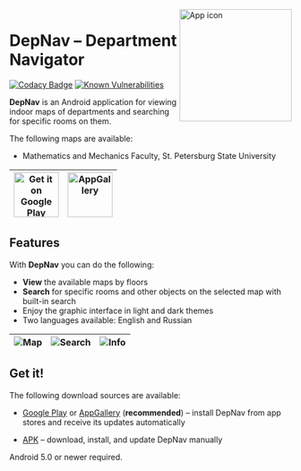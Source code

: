 <img src="https://i.imgur.com/brORQ91.png" align="right" height="200"  alt="App icon"/>

# DepNav – Department Navigator

[![Codacy Badge](https://app.codacy.com/project/badge/Grade/c24bf04feb8840ebb9a6fea2f0389020)](https://www.codacy.com/gh/TimPushkin/DepNav/dashboard?utm_source=github.com&amp;utm_medium=referral&amp;utm_content=TimPushkin/DepNav&amp;utm_campaign=Badge_Grade)
[![Known Vulnerabilities](https://snyk.io/test/github/TimPushkin/DepNav/badge.svg)](https://snyk.io/test/github/TimPushkin/DepNav)

**DepNav** is an Android application for viewing indoor maps of departments and searching for
specific rooms on them.

The following maps are available:

- Mathematics and Mechanics Faculty, St. Petersburg State University

| [<img src="https://play.google.com/intl/en_us/badges/static/images/badges/en_badge_web_generic.png" alt="Get it on Google Play" height="80" />](https://play.google.com/store/apps/details?id=ru.spbu.depnav&utm_source=https%3A%2F%2Fgithub.com%2FTimPushkin%2FDepNav&pcampaignid=pcampaignidMKT-Other-global-all-co-prtnr-py-PartBadge-Mar2515-1) | [<img src="https://i.imgur.com/g5WjbFC.png" alt="AppGallery" height="80" />](https://appgallery.cloud.huawei.com/ag/n/app/C106717783?channelId=GitHub+repository&id=05d3f9cea9c44d829cd43b9f79593c88&s=A358D75497B3480E158A47713DE08E03B4047FD6FD5F2DA45C7AF9D9B5410F64&detailType=0&v=&callType=AGDLINK&installType=0000) |
|:---------------------------------------------------------------------------------------------------------------------------------------------------------------------------------------------------------------------------------------------------------------------------------------------------------------------------------------------------:|:--------------------------------------------------------------------------------------------------------------------------------------------------------------------------------------------------------------------------------------------------------------------------------------------------------------------------:|

## Features

With **DepNav** you can do the following:

- **View** the available maps by floors
- **Search** for specific rooms and other objects on the selected map with built-in search
- Enjoy the graphic interface in light and dark themes
- Two languages available: English and Russian

| ![Map](https://i.imgur.com/NcjEy30.png) | ![Search](https://i.imgur.com/dpTJIBV.png) | ![Info](https://i.imgur.com/hhPvKc1.png) |
|:---------------------------------------:|:------------------------------------------:|:----------------------------------------:|

## Get it!

The following download sources are available:

- [Google Play](https://play.google.com/store/apps/details?id=ru.spbu.depnav&utm_source=https%3A%2F%2Fgithub.com%2FTimPushkin%2FDepNav)
  or [AppGallery](https://appgallery.cloud.huawei.com/ag/n/app/C106717783?channelId=GitHub+repository&id=05d3f9cea9c44d829cd43b9f79593c88&s=A358D75497B3480E158A47713DE08E03B4047FD6FD5F2DA45C7AF9D9B5410F64&detailType=0&v=&callType=AGDLINK&installType=0000)
  (**recommended**) – install DepNav from app stores and receive its updates automatically

- [APK](https://github.com/TimPushkin/DepNav/releases) – download, install, and update DepNav manually

Android 5.0 or newer required.

